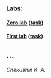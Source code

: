### Labs: 
#### [Zero lab](https://otm-pro.github.io/InternetProgramming/lab0/) ([task](https://drive.google.com/file/d/1yY8qoFM-BmJyupWtbfiTg4SL-JaDVq1J/view))
#### [First lab](https://otm-pro.github.io/InternetProgramming/lab1/) ([task](https://drive.google.com/file/d/10frxdvfaYy-H85g8hlEgZM0hyZHFt0o9/view))
...
------
###### Chekushin K. A.

